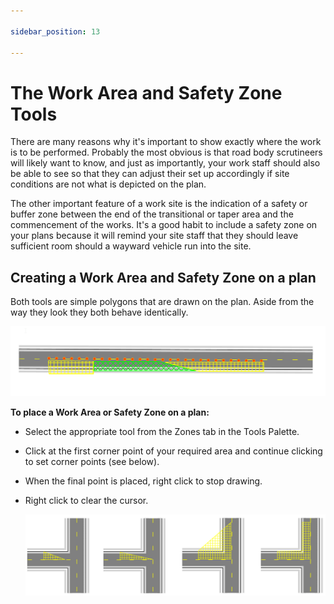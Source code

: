 ```yaml
---

sidebar_position: 13

---
```

# The Work Area and Safety Zone Tools

There are many reasons why it's important to show exactly where the work is to be performed. Probably the most obvious is that road body scrutineers will likely want to know, and just as importantly, your work staff should also be able to see so that they can adjust their set up accordingly if site conditions are not what is depicted on the plan.

The other important feature of a work site is the indication of a safety or buffer zone between the end of the transitional or taper area and the commencement of the works. It's a good habit to include a safety zone on your plans because it will remind your site staff that they should leave sufficient room should a wayward vehicle run into the site.

## Creating a Work Area and Safety Zone on a plan

Both tools are simple polygons that are drawn on the plan. Aside from the way they look they both behave identically.

![Work_Area_(Green)_and_Safety_Area_(Yellow)_on_a_Plan](./assets/Work_Area_(Green)_and_Safety_Area_(Yellow)_on_a_Plan.png)

**To place a Work Area or Safety Zone on a plan:**

 - Select the appropriate tool from the Zones tab in the Tools Palette.
 - Click at the first corner point of your required area and continue clicking to set corner points (see below).
 - When the final point is placed, right click to stop drawing.
 - Right click to clear the cursor.

    ![A_Click_Pattern_for_a_Simple_Buffer_Area](./assets/A_Click_Pattern_for_a_Simple_Buffer_Area.png)